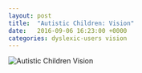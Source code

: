 ```yaml
---
layout: post
title:  "Autistic Children: Vision"
date:   2016-09-06 16:23:00 +0000
categories: dyslexic-users vision
---
```


![Autistic Children Vision](/image.png)
